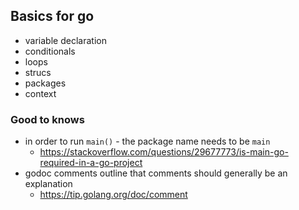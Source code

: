 ## Basics for go

- variable declaration
- conditionals
- loops
- strucs
- packages
- context

### Good to knows

- in order to run `main()` - the package name needs to be `main`
  - https://stackoverflow.com/questions/29677773/is-main-go-required-in-a-go-project
- godoc comments outline that comments should generally be an explanation
  - https://tip.golang.org/doc/comment
